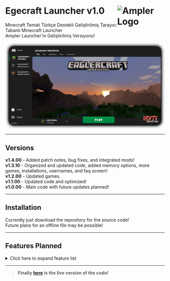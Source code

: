 # <img src=".github/assets/logo.png" alt="Ampler Logo" align="right" width="150px"> Egecraft Launcher v1.0
Minecraft Temalı Türkçe Destekli Geliştirilmiş Tarayıcı Tabanlı Minecraft Launcher<br>
 Ampler Launcher'in Geliştirilmiş Versiyonu!


<img src=".github/assets/launcher.png" alt="Launcher Photo"><br>

<hr>

 ## Versions
 __v1.4.00__ - Added patch notes, bug fixes, and integrated mods!<br>
 __v1.3.10__ - Organized and updated code, added memory options, more games, installations, usernames, and faq screen!<br>
 __v1.2.00__ - Updated games.<br>
 __v1.1.00__ - Updated code and optimized!<br>
 __v1.0.00__ - Main code with future updates planned!

 <hr>

## Installation
 Currently just download the repository for the source code!<br>
 Future plans for an offline file may be possible!

<hr>

## Features Planned

<details>
<summary>Click here to expand feature list</summary>

- [ ] Add the servers screen
- [ ] Add Credits screen
- [ ] Add Settings screen
- [x] Rewrite some of the css and js
- [x] Organize code, and add comments
- [ ] Add a customizable launcher selector
- [x] Save last played game
- [x] Add FAQ screen
- [x] Add Installations screen
- [x] Add Mods screen
- [ ] Add Skins screen
- [x] Add Patch Notes screen
- [ ] Fix display errors
- [ ] Offline launcher download?
</details>

<hr>

>__Finally [here](https://irv77.github.io/AmplerLauncher/) is the live version of the code!__
